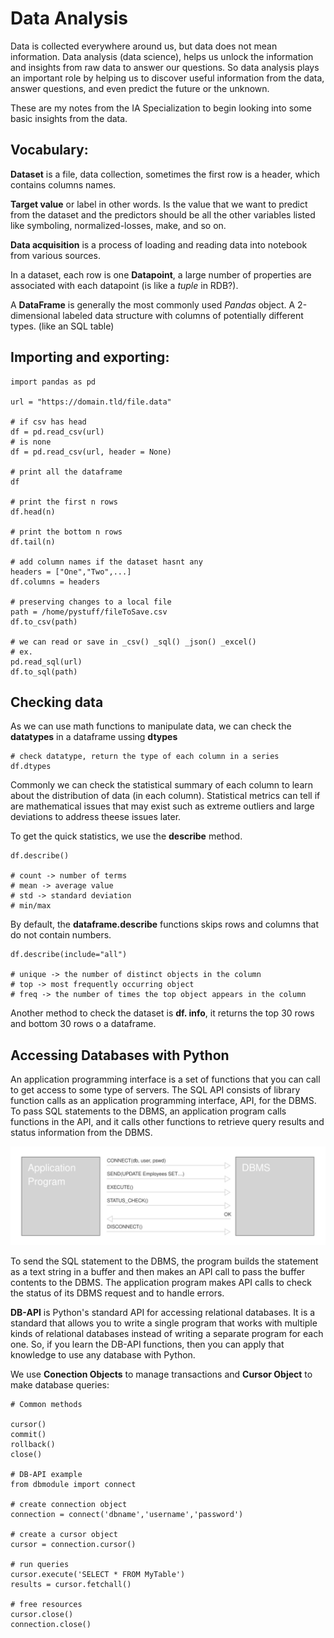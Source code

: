 # Data Analysis

Data is collected everywhere around us, but data does not mean information. Data analysis (data science), helps us unlock the information and insights from raw data to answer our questions. So data analysis plays an important role by helping us to discover useful information from the data, answer questions, and even predict the future or the unknown.

These are my notes from the IA Specialization to begin looking into some basic insights from the data.

## Vocabulary:

**Dataset** is a file, data collection, sometimes the first row is a header, which contains columns names.

**Target value** or label in other words. Is the value that we want to predict from the dataset and the predictors should be all the other variables listed like symboling, normalized-losses, make, and so on. 

**Data acquisition** is a process of loading and reading data into notebook from various sources.

In a dataset, each row is one **Datapoint**, a large number of properties are associated with each datapoint (is like a *tuple* in RDB?).

A **DataFrame** is generally the most commonly used *Pandas* object. A 2-dimensional labeled data structure with columns of potentially different types. (like an SQL table)

## Importing and exporting:
``` 
import pandas as pd

url = "https://domain.tld/file.data"

# if csv has head
df = pd.read_csv(url)
# is none
df = pd.read_csv(url, header = None)

# print all the dataframe
df 

# print the first n rows
df.head(n)

# print the bottom n rows
df.tail(n)

# add column names if the dataset hasnt any
headers = ["One","Two",...]
df.columns = headers

# preserving changes to a local file
path = /home/pystuff/fileToSave.csv
df.to_csv(path)

# we can read or save in _csv() _sql() _json() _excel()
# ex.
pd.read_sql(url)
df.to_sql(path)
```
## Checking data

As we can use math functions to manipulate data, we can check the **datatypes** in a dataframe ussing **dtypes**

```
# check datatype, return the type of each column in a series
df.dtypes
```

Commonly we can check the statistical summary of each column to learn about the distribution of data (in each column). Statistical metrics can tell if are mathematical issues that may exist such as extreme outliers and large deviations to address theese issues later.

To get the quick statistics, we use the **describe** method.

```
df.describe()

# count -> number of terms
# mean -> average value
# std -> standard deviation
# min/max
```

By default, the **dataframe.describe** functions skips rows and columns that do not contain numbers. 

```
df.describe(include="all")

# unique -> the number of distinct objects in the column
# top -> most frequently occurring object
# freq -> the number of times the top object appears in the column
```

Another method to check the dataset is **df. info**, it returns the top 30 rows and bottom 30 rows o a dataframe.

## Accessing Databases with Python

An application programming interface is a set of functions that you can call to get access to some type of servers. The SQL API consists of library function calls as an application programming interface, API, for the DBMS. To pass SQL statements to the DBMS, an application program calls functions in the API, and it calls other functions to retrieve query results and status information from the DBMS.

![SQL API](https://github.com/silvaralth/py-stuff/blob/master/wikiImages/SQLAPI.svg)

To send the SQL statement to the DBMS, the program builds the statement as a text string in a buffer and then makes an API call to pass the buffer contents to the DBMS. The application program makes API calls to check the status of its DBMS request and to handle errors. 

**DB-API** is Python's standard API for accessing relational databases. It is a standard that allows you to write a single program that works with multiple kinds of relational databases instead of writing a separate program for each one. So, if you learn the DB-API functions, then you can apply that knowledge to use any database with Python.

We use **Conection Objects** to manage transactions and **Cursor Object** to make database queries:

```
# Common methods

cursor()
commit()
rollback()
close()

# DB-API example 
from dbmodule import connect

# create connection object
connection = connect('dbname','username','password')

# create a cursor object
cursor = connection.cursor()

# run queries
cursor.execute('SELECT * FROM MyTable')
results = cursor.fetchall()

# free resources
cursor.close()
connection.close()
```



